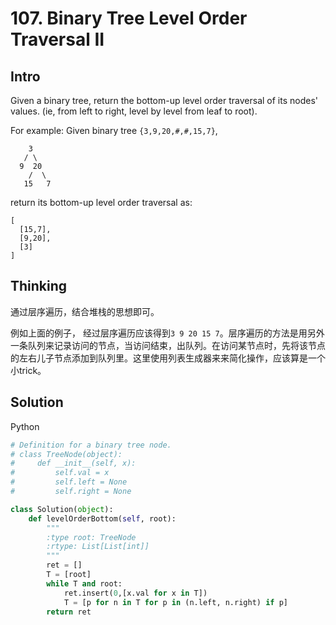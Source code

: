 # 107. Binary Tree Level Order Traversal II

## Intro

Given a binary tree, return the bottom-up level order traversal of its nodes' values. (ie, from left to right, level by level from leaf to root).

For example:
Given binary tree `{3,9,20,#,#,15,7}`,

```
    3
   / \
  9  20
    /  \
   15   7
```

return its bottom-up level order traversal as:

```
[
  [15,7],
  [9,20],
  [3]
]
```

## Thinking

通过层序遍历，结合堆栈的思想即可。

例如上面的例子， 经过层序遍历应该得到`3 9 20 15 7`。层序遍历的方法是用另外一条队列来记录访问的节点，当访问结束，出队列。在访问某节点时，先将该节点的左右儿子节点添加到队列里。这里使用列表生成器来来简化操作，应该算是一个小trick。

## Solution

Python

```python
# Definition for a binary tree node.
# class TreeNode(object):
#     def __init__(self, x):
#         self.val = x
#         self.left = None
#         self.right = None

class Solution(object):
    def levelOrderBottom(self, root):
        """
        :type root: TreeNode
        :rtype: List[List[int]]
        """
        ret = []
        T = [root]
        while T and root:
            ret.insert(0,[x.val for x in T])
            T = [p for n in T for p in (n.left, n.right) if p]
        return ret
```